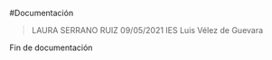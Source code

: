 #Documentación

> LAURA SERRANO RUIZ
> 09/05/2021
> IES Luis Vélez de Guevara

Fin de documentación
